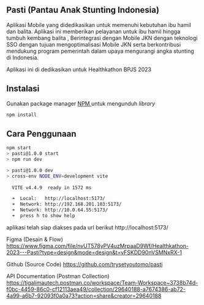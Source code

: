 
## Pasti (Pantau Anak Stunting Indonesia)

Aplikasi Mobile yang didedikasikan untuk memenuhi kebutuhan ibu hamil dan balita. Aplikasi ini memberikan pelayanan untuk ibu hamil hingga tumbuh kembang balita , Berintegrasi dengan Mobile JKN dengan teknologi SSO dengan tujuan mengoptimalisasi Mobile JKN serta berkontribusi mendukung program pemerintah dalam upaya mengurangi angka stunting di Indonesia.

Aplikasi ini di dedikasikan untuk Healthkathon BPJS 2023

## Instalasi

Gunakan  package manager [NPM ]([https://pip.pypa.io/en/stable/](https://nodejs.org/id/download)) untuk mengunduh _library_

```bash
npm install
```

## Cara Penggunaan

```bash
npm start
> pasti@1.0.0 start
> npm run dev

> pasti@1.0.0 dev
> cross-env NODE_ENV=development vite
                                                                                             16:23:11  
  VITE v4.4.9  ready in 1572 ms

  ➜  Local:   http://localhost:5173/                                                         16:23:11  
  ➜  Network: http://192.168.201.103:5173/                                                   16:23:11  
  ➜  Network: http://10.0.64.55:5173/                                                        16:23:11  
  ➜  press h to show help                
```
aplikasi telah siap diakses pada url berikut  http://localhost:5173/ 

Figma (Desain & Flow)
https://www.figma.com/file/nvUT578yPV4uzMrpaaD9Wf/Healthkathon-2023---Pasti?type=design&mode=design&t=vFSKDD90nVSMNxRX-1

Github (Source Code)
https://github.com/trysetyoutomo/pasti

API Documentation (Postman Collection)
https://tigalimautech.postman.co/workspace/Team-Workspace~3738b74d-f0bc-4459-86c0-cf12113aea49/collection/29640188-a7674386-ab72-4a99-a6b7-92093f0a0a73?action=share&creator=29640188

